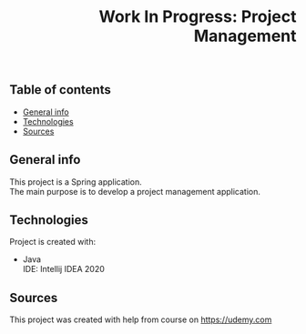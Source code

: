 <h1 align="right">Work In Progress: Project Management</h1><br>

## Table of contents
* [General info](#general-info)
* [Technologies](#technologies)
* [Sources](#sources)

## General info
This project is a Spring application.  
The main purpose is to develop a project management application.  

## Technologies
Project is created with:
* Java  
IDE: Intellij IDEA 2020  

## Sources
This project was created with help from course on <a href="https://www.udemy.com/course/spring-framework-web-development-2020/">https://udemy.com
